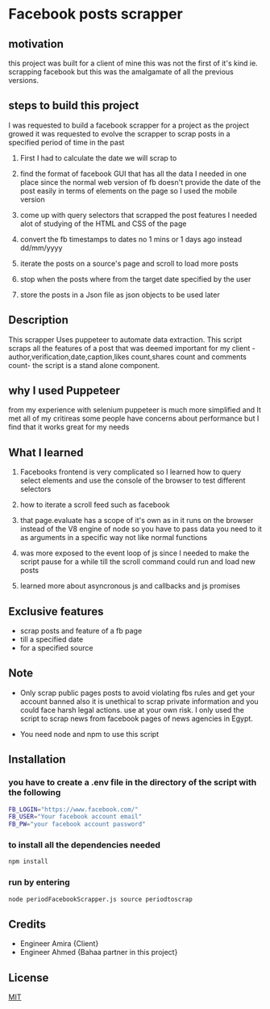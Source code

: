 # Facebook posts scrapper

## motivation
this project was built for a client of mine this was not the first of it's kind ie. scrapping facebook but this was the amalgamate of all the previous versions. 

## steps to build this project
I was requested to build a facebook scrapper for a project as the project growed it was requested to evolve the scrapper to scrap posts in a specified period of time in the past
        
1. First I had to calculate the date we will scrap to

2. find the format of facebook GUI that has all the data I needed in one place since the normal web version of fb doesn't provide the date of the post easily in terms of elements on the page so I used the mobile version

3. come up with query selectors that scrapped the post features I needed alot of studying of the HTML and CSS of the page

4. convert the fb timestamps to dates no 1 mins or 1 days ago instead 
dd/mm/yyyy 

5. iterate the posts on a source's page and scroll to load more posts

6. stop when the posts where from the target date specified by the user

7. store the posts in a Json file as json objects to be used later

## Description
This scrapper Uses puppeteer to automate data extraction.
This script scraps all the features of a post that was deemed important for my client -author,verification,date,caption,likes count,shares count and comments count- the script is a stand alone component.

## why I used Puppeteer
from my experience with selenium puppeteer is much more simplified and It met all of my critireas some people have concerns about performance but I find that it works great for my needs

## What I learned
1. Facebooks frontend is very complicated so I learned how to query select elements and use the console of the browser to test different selectors

2. how to iterate a scroll feed such as facebook

3. that page.evaluate has a scope of it's own as in it runs on the browser instead of the V8 engine of node so you have to pass data you need to it as arguments in a specific way not like normal functions

4. was more exposed to the event loop of js since I needed to make the script pause for a while till the scroll command could run and load new posts 

5. learned more about asyncronous js and callbacks and js promises

## Exclusive features
+ scrap posts and feature of a fb page
+ till a specified date 
+ for a specified source  

## Note
+ Only scrap public pages posts to avoid violating fbs rules and get your account banned also it is unethical to scrap private information and you could face harsh legal actions. use at your own risk. I only used the script to scrap news from facebook pages of news agencies in Egypt.

+ You need node and npm to use this script 

## Installation
### you have to create a .env file in the directory of the script with the following    
```bash
FB_LOGIN="https://www.facebook.com/"
FB_USER="Your facebook account email"
FB_PW="your facebook account password"
```
### to install all the dependencies needed
```bash
npm install
```
### run by entering
```bash
node periodFacebookScrapper.js source periodtoscrap
```

## Credits 
+ Engineer Amira {Client} 
+ Engineer Ahmed {Bahaa partner in this project}

## License
[MIT](https://choosealicense.com/licenses/mit/)